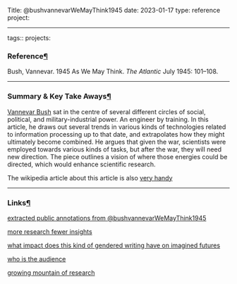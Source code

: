 Title: @bushvannevarWeMayThink1945 date: 2023-01-17 type: reference project:

---

tags:: projects:[](https://shawngraham.github.io/hist1900c-demo-memex/sources/%40bushvannevarWeMayThink1945/#)

### Reference[¶](https://shawngraham.github.io/hist1900c-demo-memex/sources/%40bushvannevarWeMayThink1945/#reference "Permanent link")

Bush, Vannevar. 1945 As We May Think. _The Atlantic_ July 1945: 101–108.

---

### Summary & Key Take Aways[¶](https://shawngraham.github.io/hist1900c-demo-memex/sources/%40bushvannevarWeMayThink1945/#summary-key-take-aways "Permanent link")

[Vannevar Bush](https://en.wikipedia.org/wiki/Vannevar_Bush) sat in the centre of several different circles of social, political, and military-industrial power. An engineer by training. In this article, he draws out several trends in various kinds of technologies related to information processing up to that date, and extrapolates how they might ultimately become combined. He argues that given the war, scientists were employed towards various kinds of tasks, but after the war, they will need new direction. The piece outlines a vision of where those energies could be directed, which would enhance scientific research.

The wikipedia article about this article is also [very handy](https://en.wikipedia.org/wiki/As_We_May_Think)

---

### Links[¶](https://shawngraham.github.io/hist1900c-demo-memex/sources/%40bushvannevarWeMayThink1945/#links "Permanent link")

[extracted public annotations from @bushvannevarWeMayThink1945](https://shawngraham.github.io/hist1900c-demo-memex/thoughts/extracted%20public%20annotations%20from%20%40bushvannevarWeMayThink1945/)

[more research fewer insights](https://shawngraham.github.io/hist1900c-demo-memex/thoughts/more%20research%20fewer%20insights/)

[what impact does this kind of gendered writing have on imagined futures](https://shawngraham.github.io/hist1900c-demo-memex/thoughts/what%20impact%20does%20this%20kind%20of%20gendered%20writing%20have%20on%20imagined%20futures/)

[who is the audience](https://shawngraham.github.io/hist1900c-demo-memex/thoughts/who%20is%20the%20audience/)

[growing mountain of research](https://shawngraham.github.io/hist1900c-demo-memex/thoughts/growing%20mountain%20of%20research/)